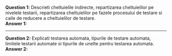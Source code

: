 **Question 1:** Descrieti cheltuielile indirecte, repartizarea cheltuielilor pe nivelele testarii, repartizarea cheltuielilor pe fazele procesului de testare si caile de reducere a cheltuielilor de testare.<br>
**Answer 1:**

---

**Question 2:** Explicati testarea automata, tipurile de testare automata, limitele testarii automate si tipurile de unelte pentru testarea automata.<br>
**Answer 2:**
